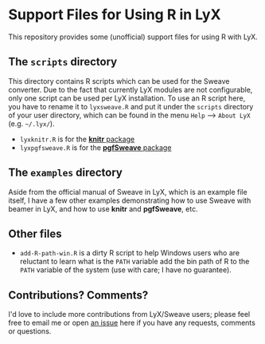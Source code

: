 # Support Files for Using R in LyX

This repository provides some (unofficial) support files for using R with LyX.

## The `scripts` directory

This directory contains R scripts which can be used for the Sweave converter. Due to the fact that currently LyX modules are not configurable, only one script can be used per LyX installation. To use an R script here, you have to rename it to `lyxsweave.R` and put it under the `scripts` directory of your user directory, which can be found in the menu `Help` --> `About LyX` (e.g. `~/.lyx/`).

- `lyxknitr.R` is for the [**knitr** package](https://github.com/yihui/knitr)
- `lyxpgfsweave.R` is for the [**pgfSweave** package](http://cran.r-project.org/package=pgfSweave)

## The `examples` directory

Aside from the official manual of Sweave in LyX, which is an example file itself, I have a few other examples demonstrating how to use Sweave with beamer in LyX, and how to use **knitr** and **pgfSweave**, etc.

## Other files

- `add-R-path-win.R` is a dirty R script to help Windows users who are reluctant to learn what is the `PATH` variable add the bin path of R to the `PATH` variable of the system (use with care; I have no guarantee).

## Contributions? Comments?

I'd love to include more contributions from LyX/Sweave users; please feel free to email me or open [an issue](https://github.com/yihui/lyx/issues) here if you have any requests, comments or questions.

